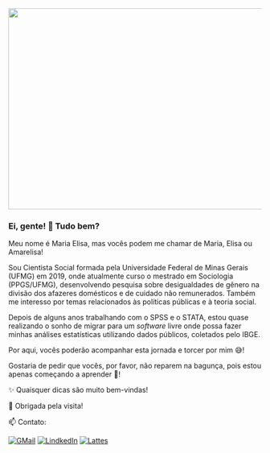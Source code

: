 <img src="header.svg" width="800" height="400">

### Ei, gente! :yellow_heart: Tudo bem?

Meu nome é Maria Elisa, mas vocês podem me chamar de Maria, Elisa ou Amarelisa! 

Sou Cientista Social formada pela Universidade Federal de Minas Gerais (UFMG) em 2019, onde atualmente curso o mestrado em Sociologia (PPGS/UFMG), desenvolvendo pesquisa sobre desigualdades de gênero na divisão dos afazeres domésticos e de cuidado não remunerados. Também me interesso por temas relacionados às políticas públicas e à teoria social. 

Depois de alguns anos trabalhando com o SPSS e o STATA, estou quase realizando o sonho de migrar para um _software_ livre onde possa fazer minhas análises estatísticas utilizando dados públicos, coletados pelo IBGE. 

Por aqui, vocês poderão acompanhar esta jornada e torcer por mim 😅!

Gostaria de pedir que vocês, por favor, não reparem na bagunça, pois estou apenas começando a aprender :hatching_chick:!

✨ Quaisquer dicas são muito bem-vindas!

🏡 Obrigada pela visita!

📫 Contato:

[<img alt="GMail" src="https://img.shields.io/badge/Gmail-D14836?style=for-the-badge&logo=gmail&logoColor=white"/>](mailto:elisarcouto@gmail.com) [<img alt="LindkedIn" src="https://img.shields.io/badge/LinkedIn-0077B5?style=for-the-badge&logo=linkedin&logoColor=white"/>](https://www.linkedin.com/in/maria-elisa-rocha-couto-gomes-052894174/) [<img alt = "Lattes" src="https://img.shields.io/badge/-Lattes-orange?style=for-the-badge&logo=GitBook&logoColor=white"/>](http://lattes.cnpq.br/5937890422104239)
